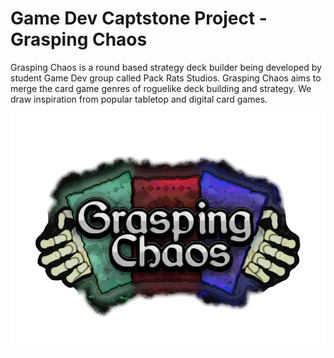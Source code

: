 # Game Dev Captstone Project - Grasping Chaos

Grasping Chaos is a round based strategy deck builder being developed by student Game Dev group called Pack Rats Studios. Grasping Chaos aims to merge the card game genres of roguelike deck building and strategy. We draw inspiration from popular tabletop and digital card games. 

![alt text](https://github.com/bkeller0909/Card-Game-Capstone/blob/main/GraspingChaosCardTitle.png)
